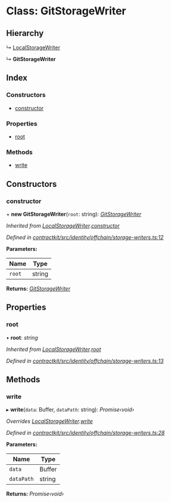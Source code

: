 # Class: GitStorageWriter

## Hierarchy

  ↳ [LocalStorageWriter](_identity_offchain_storage_writers_.localstoragewriter.md)

  ↳ **GitStorageWriter**

## Index

### Constructors

* [constructor](_identity_offchain_storage_writers_.gitstoragewriter.md#constructor)

### Properties

* [root](_identity_offchain_storage_writers_.gitstoragewriter.md#root)

### Methods

* [write](_identity_offchain_storage_writers_.gitstoragewriter.md#write)

## Constructors

###  constructor

\+ **new GitStorageWriter**(`root`: string): *[GitStorageWriter](_identity_offchain_storage_writers_.gitstoragewriter.md)*

*Inherited from [LocalStorageWriter](_identity_offchain_storage_writers_.localstoragewriter.md).[constructor](_identity_offchain_storage_writers_.localstoragewriter.md#constructor)*

*Defined in [contractkit/src/identity/offchain/storage-writers.ts:12](https://github.com/celo-org/celo-monorepo/blob/master/packages/contractkit/src/identity/offchain/storage-writers.ts#L12)*

**Parameters:**

Name | Type |
------ | ------ |
`root` | string |

**Returns:** *[GitStorageWriter](_identity_offchain_storage_writers_.gitstoragewriter.md)*

## Properties

###  root

• **root**: *string*

*Inherited from [LocalStorageWriter](_identity_offchain_storage_writers_.localstoragewriter.md).[root](_identity_offchain_storage_writers_.localstoragewriter.md#root)*

*Defined in [contractkit/src/identity/offchain/storage-writers.ts:13](https://github.com/celo-org/celo-monorepo/blob/master/packages/contractkit/src/identity/offchain/storage-writers.ts#L13)*

## Methods

###  write

▸ **write**(`data`: Buffer, `dataPath`: string): *Promise‹void›*

*Overrides [LocalStorageWriter](_identity_offchain_storage_writers_.localstoragewriter.md).[write](_identity_offchain_storage_writers_.localstoragewriter.md#write)*

*Defined in [contractkit/src/identity/offchain/storage-writers.ts:28](https://github.com/celo-org/celo-monorepo/blob/master/packages/contractkit/src/identity/offchain/storage-writers.ts#L28)*

**Parameters:**

Name | Type |
------ | ------ |
`data` | Buffer |
`dataPath` | string |

**Returns:** *Promise‹void›*
